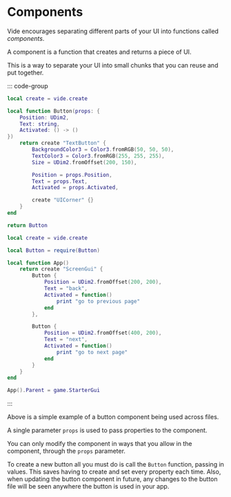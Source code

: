 # Components

Vide encourages separating different parts of your UI into functions called
*components*.

A component is a function that creates and returns a piece of UI.

This is a way to separate your UI into small chunks that you can reuse and put
together.

::: code-group

```lua [Button.luau]
local create = vide.create

local function Button(props: {
    Position: UDim2,
    Text: string,
    Activated: () -> ()
})
    return create "TextButton" {
        BackgroundColor3 = Color3.fromRGB(50, 50, 50),
        TextColor3 = Color3.fromRGB(255, 255, 255),
        Size = UDim2.fromOffset(200, 150),

        Position = props.Position,
        Text = props.Text,
        Activated = props.Activated,

        create "UICorner" {}
    }
end

return Button
```

```lua [App.luau]
local create = vide.create

local Button = require(Button)

local function App()
    return create "ScreenGui" {
        Button {
            Position = UDim2.fromOffset(200, 200),
            Text = "back",
            Activated = function()
                print "go to previous page"
            end
        },

        Button {
            Position = UDim2.fromOffset(400, 200),
            Text = "next",
            Activated = function()
                print "go to next page"
            end
        }
    }
end

App().Parent = game.StarterGui
```

:::

Above is a simple example of a button component being used across files.

A single parameter `props` is used to pass properties to the component.

You can only modify the component in ways that you allow in the component,
through the `props` parameter.

To create a new button all you must do is call the `Button` function, passing in
values. This saves having to create and set every property each time. Also, when
updating the button component in future, any changes to the button file will be
seen anywhere the button is used in your app.
